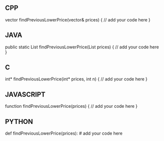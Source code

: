 ## CPP

vector<int> findPreviousLowerPrice(vector<int>& prices) {
    // add your code here
}

## JAVA

public static List<Integer> findPreviousLowerPrice(List<Integer> prices) {
    // add your code here
}

## C

int* findPreviousLowerPrice(int* prices, int n) {
    // add your code here
}

## JAVASCRIPT

function findPreviousLowerPrice(prices) {
    // add your code here
}

## PYTHON

def findPreviousLowerPrice(prices):
    # add your code here